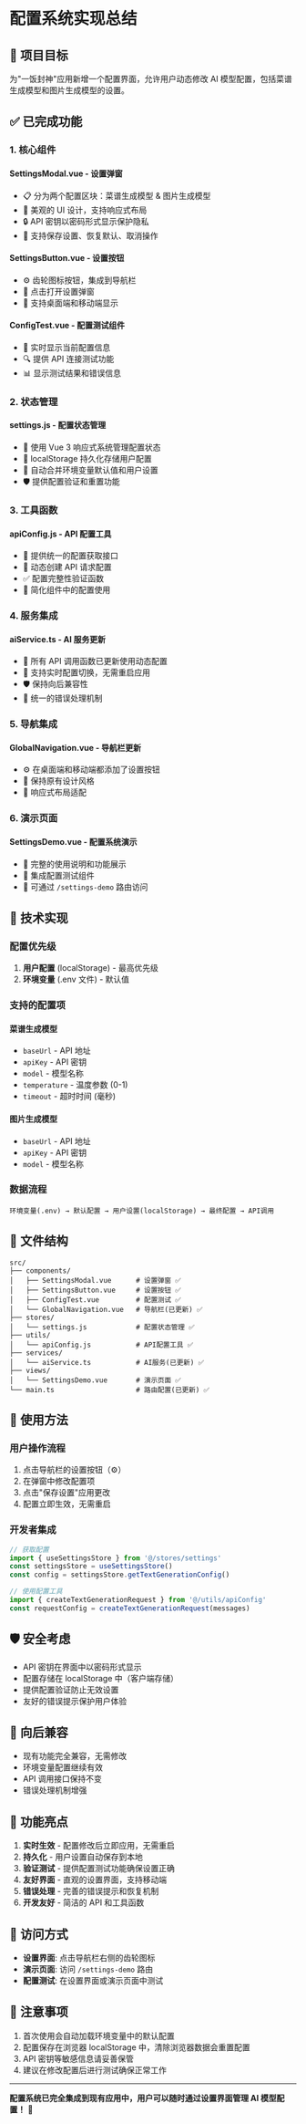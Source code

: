 # 配置系统实现总结

## 🎯 项目目标

为"一饭封神"应用新增一个配置界面，允许用户动态修改 AI 模型配置，包括菜谱生成模型和图片生成模型的设置。

## ✅ 已完成功能

### 1. 核心组件

#### SettingsModal.vue - 设置弹窗

-   📋 分为两个配置区块：菜谱生成模型 & 图片生成模型
-   🎨 美观的 UI 设计，支持响应式布局
-   🔒 API 密钥以密码形式显示保护隐私
-   💾 支持保存设置、恢复默认、取消操作

#### SettingsButton.vue - 设置按钮

-   ⚙️ 齿轮图标按钮，集成到导航栏
-   🎯 点击打开设置弹窗
-   📱 支持桌面端和移动端显示

#### ConfigTest.vue - 配置测试组件

-   🧪 实时显示当前配置信息
-   🔍 提供 API 连接测试功能
-   📊 显示测试结果和错误信息

### 2. 状态管理

#### settings.js - 配置状态管理

-   🏪 使用 Vue 3 响应式系统管理配置状态
-   💾 localStorage 持久化存储用户配置
-   🔄 自动合并环境变量默认值和用户设置
-   🛡️ 提供配置验证和重置功能

### 3. 工具函数

#### apiConfig.js - API 配置工具

-   🔧 提供统一的配置获取接口
-   🚀 动态创建 API 请求配置
-   ✅ 配置完整性验证函数
-   🎯 简化组件中的配置使用

### 4. 服务集成

#### aiService.ts - AI 服务更新

-   🔄 所有 API 调用函数已更新使用动态配置
-   📡 支持实时配置切换，无需重启应用
-   🛡️ 保持向后兼容性
-   🎯 统一的错误处理机制

### 5. 导航集成

#### GlobalNavigation.vue - 导航栏更新

-   ⚙️ 在桌面端和移动端都添加了设置按钮
-   🎨 保持原有设计风格
-   📱 响应式布局适配

### 6. 演示页面

#### SettingsDemo.vue - 配置系统演示

-   📖 完整的使用说明和功能展示
-   🧪 集成配置测试组件
-   🎯 可通过 `/settings-demo` 路由访问

## 🔧 技术实现

### 配置优先级

1. **用户配置** (localStorage) - 最高优先级
2. **环境变量** (.env 文件) - 默认值

### 支持的配置项

#### 菜谱生成模型

-   `baseUrl` - API 地址
-   `apiKey` - API 密钥
-   `model` - 模型名称
-   `temperature` - 温度参数 (0-1)
-   `timeout` - 超时时间 (毫秒)

#### 图片生成模型

-   `baseUrl` - API 地址
-   `apiKey` - API 密钥
-   `model` - 模型名称

### 数据流程

```
环境变量(.env) → 默认配置 → 用户设置(localStorage) → 最终配置 → API调用
```

## 📁 文件结构

```
src/
├── components/
│   ├── SettingsModal.vue      # 设置弹窗 ✅
│   ├── SettingsButton.vue     # 设置按钮 ✅
│   ├── ConfigTest.vue         # 配置测试 ✅
│   └── GlobalNavigation.vue   # 导航栏(已更新) ✅
├── stores/
│   └── settings.js            # 配置状态管理 ✅
├── utils/
│   └── apiConfig.js           # API配置工具 ✅
├── services/
│   └── aiService.ts           # AI服务(已更新) ✅
├── views/
│   └── SettingsDemo.vue       # 演示页面 ✅
└── main.ts                    # 路由配置(已更新) ✅
```

## 🎯 使用方法

### 用户操作流程

1. 点击导航栏的设置按钮（⚙️）
2. 在弹窗中修改配置项
3. 点击"保存设置"应用更改
4. 配置立即生效，无需重启

### 开发者集成

```javascript
// 获取配置
import { useSettingsStore } from '@/stores/settings'
const settingsStore = useSettingsStore()
const config = settingsStore.getTextGenerationConfig()

// 使用配置工具
import { createTextGenerationRequest } from '@/utils/apiConfig'
const requestConfig = createTextGenerationRequest(messages)
```

## 🛡️ 安全考虑

-   API 密钥在界面中以密码形式显示
-   配置存储在 localStorage 中（客户端存储）
-   提供配置验证防止无效设置
-   友好的错误提示保护用户体验

## 🔄 向后兼容

-   现有功能完全兼容，无需修改
-   环境变量配置继续有效
-   API 调用接口保持不变
-   错误处理机制增强

## 🎉 功能亮点

1. **实时生效** - 配置修改后立即应用，无需重启
2. **持久化** - 用户设置自动保存到本地
3. **验证测试** - 提供配置测试功能确保设置正确
4. **友好界面** - 直观的设置界面，支持移动端
5. **错误处理** - 完善的错误提示和恢复机制
6. **开发友好** - 简洁的 API 和工具函数

## 🚀 访问方式

-   **设置界面**: 点击导航栏右侧的齿轮图标
-   **演示页面**: 访问 `/settings-demo` 路由
-   **配置测试**: 在设置界面或演示页面中测试

## 📝 注意事项

1. 首次使用会自动加载环境变量中的默认配置
2. 配置保存在浏览器 localStorage 中，清除浏览器数据会重置配置
3. API 密钥等敏感信息请妥善保管
4. 建议在修改配置后进行测试确保正常工作

---

**配置系统已完全集成到现有应用中，用户可以随时通过设置界面管理 AI 模型配置！** 🎉
